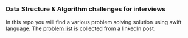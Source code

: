 ### Data Structure & Algorithm challenges for interviews
In this repo you will find a various problem solving solution using swift language. The [problem list](https://www.linkedin.com/posts/thriverashish_dsa-problems-to-start-with-activity-6920950334022385664-34HZ?utm_source=linkedin_share&utm_medium=member_desktop_web) is collected from a linkedIn post. 
